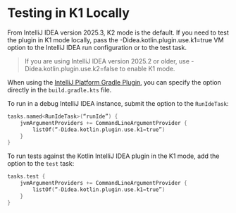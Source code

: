 # Testing in K1 Locally

From IntelliJ IDEA version 2025.3, K2 mode is the default. If you need to test the plugin in K1 mode locally, pass the -Didea.kotlin.plugin.use.k1=true VM option to the IntelliJ IDEA run configuration or to the test task.

> If you are using IntelliJ IDEA version 2025.2 or older, use -Didea.kotlin.plugin.use.k2=false to enable K1 mode.

When using the [IntelliJ Platform Gradle Plugin](https://github.com/JetBrains/intellij-platform-gradle-plugin), you can specify the option directly in the `build.gradle.kts`
file.

To run in a debug IntelliJ IDEA instance, submit the option to the `RunIdeTask`:
```kotlin
tasks.named<RunIdeTask>(“runIde”) {
    jvmArgumentProviders += CommandLineArgumentProvider {
        listOf(“-Didea.kotlin.plugin.use.k1=true”)
    }
}
```

To run tests against the Kotlin IntelliJ IDEA plugin in the K1 mode, add the option to the `test` task:
```kotlin
tasks.test {
    jvmArgumentProviders += CommandLineArgumentProvider {
        listOf(“-Didea.kotlin.plugin.use.k1=true”)
    }
}
```
